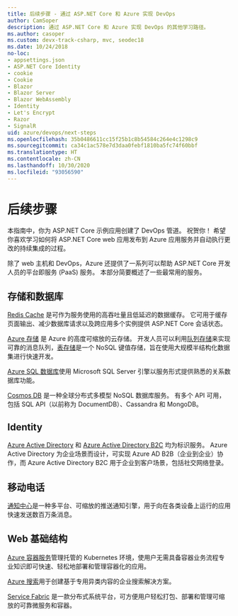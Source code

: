 ```yaml
---
title: 后续步骤 - 通过 ASP.NET Core 和 Azure 实现 DevOps
author: CamSoper
description: 通过 ASP.NET Core 和 Azure 实现 DevOps 的其他学习路径。
ms.author: casoper
ms.custom: devx-track-csharp, mvc, seodec18
ms.date: 10/24/2018
no-loc:
- appsettings.json
- ASP.NET Core Identity
- cookie
- Cookie
- Blazor
- Blazor Server
- Blazor WebAssembly
- Identity
- Let's Encrypt
- Razor
- SignalR
uid: azure/devops/next-steps
ms.openlocfilehash: 35b0486611cc15f25b1c8b54584c264e4c1298c9
ms.sourcegitcommit: ca34c1ac578e7d3daa0febf1810ba5fc74f60bbf
ms.translationtype: HT
ms.contentlocale: zh-CN
ms.lasthandoff: 10/30/2020
ms.locfileid: "93056590"
---
```

# <a name="next-steps"></a>后续步骤

本指南中，你为 ASP.NET Core 示例应用创建了 DevOps 管道。 祝贺你！ 希望你喜欢学习如何将 ASP.NET Core web 应用发布到 Azure 应用服务并自动执行更改的持续集成的过程。

除了 web 主机和 DevOps，Azure 还提供了一系列可以帮助 ASP.NET Core 开发人员的平台即服务 (PaaS) 服务。 本部分简要概述了一些最常用的服务。

## <a name="storage-and-databases"></a>存储和数据库

[Redis Cache](/azure/redis-cache/) 是​​可作为服务使用的高吞吐量且低延迟的数据缓存。 它可用于缓存页面输出、减少数据库请求以及跨应用多个实例提供 ASP.NET Core 会话状态。

[Azure 存储](/azure/storage/) 是 Azure 的高度可缩放的云存储。 开发人员可以利用[队列存储](/azure/storage/queues/storage-queues-introduction)来实现可靠的消息队列，[表存储](/azure/storage/tables/table-storage-overview)是一个 NoSQL 键值存储，旨在使用大规模半结构化数据集进行快速开发。

[Azure SQL 数据库](/azure/sql-database/)使用 Microsoft SQL Server 引擎以服务形式提供熟悉的关系数据库功能。

[Cosmos DB](/azure/cosmos-db/) 是一种全球分布式多模型 NoSQL 数据库服务。 有多个 API 可用，包括 SQL API（以前称为 DocumentDB）、Cassandra 和 MongoDB。

## Identity

[Azure Active Directory](/azure/active-directory/) 和 [Azure Active Directory B2C](/azure/active-directory-b2c/) 均为标识服务。 Azure Active Directory 为企业场景而设计，可实现 Azure AD B2B（企业到企业）协作，而 Azure Active Directory B2C 用于企业到客户场景，包括社交网络登录。

## <a name="mobile"></a>移动电话

[通知中心](/azure/notification-hubs/)是一种多平台、可缩放的推送通知引擎，用于向在各类设备上运行的应用快速发送数百万条消息。

## <a name="web-infrastructure"></a>Web 基础结构

[Azure 容器服务](/azure/aks/)管理托管的 Kubernetes 环境，使用户无需具备容器业务流程专业知识即可快速、轻松地部署和管理容器化的应用。

[Azure 搜索](/azure/search/)用于创建基于专用异类内容的企业搜索解决方案。

[Service Fabric](/azure/service-fabric/) 是一款分布式系统平台，可方便用户轻松打包、部署和管理可缩放的可靠微服务和容器。
